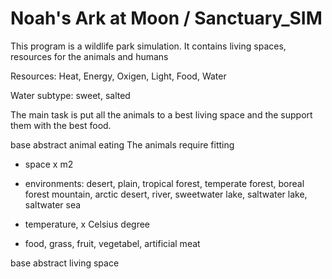 # Noah's Ark at Moon / Sanctuary_SIM
This program is a wildlife park simulation. It contains living spaces, resources for the animals and humans

Resources: Heat, Energy, Oxigen, Light, Food, Water

Water subtype: sweet, salted


The main task is put all the animals to a best living space and the support them with the best food.

base abstract animal
 eating
The animals require fitting 
- space x m2
- environments: desert, plain, tropical forest, temperate forest, boreal forest mountain, arctic desert, river, sweetwater lake, saltwater lake, saltwater sea
- temperature, x Celsius degree

- food, grass, fruit, vegetabel, artificial meat

base abstract living space
